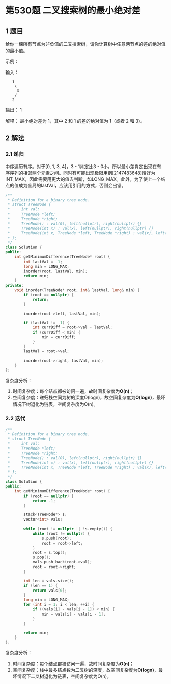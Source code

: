 # 第530题 二叉搜索树的最小绝对差

## 1 题目

给你一棵所有节点为非负值的二叉搜索树，请你计算树中任意两节点的差的绝对值的最小值。

示例：

输入：

```
   1
    \
     3
    /
   2
```

输出：
1

解释：
最小绝对差为 1，其中 2 和 1 的差的绝对值为 1（或者 2 和 3）。

## 2 解法

### 2.1 递归

中序遍历有序。对于[0, 1, 3, 4]，3 - 1肯定比3 - 0小，所以最小差肯定出现在有序序列的相邻两个元素之间。同时有可能出现极限用例[2147483648]恰好为INT_MAX，因此需要用更大的值去判断，如LONG_MAX。此外，为了使上一个结点的值成为全局的lastVal，应该用引用的方式，否则会出错。

```c++
/**
 * Definition for a binary tree node.
 * struct TreeNode {
 *     int val;
 *     TreeNode *left;
 *     TreeNode *right;
 *     TreeNode() : val(0), left(nullptr), right(nullptr) {}
 *     TreeNode(int x) : val(x), left(nullptr), right(nullptr) {}
 *     TreeNode(int x, TreeNode *left, TreeNode *right) : val(x), left(left), right(right) {}
 * };
 */
class Solution {
public:
    int getMinimumDifference(TreeNode* root) {
        int lastVal = -1;
        long min = LONG_MAX;
        inorder(root, lastVal, min);
        return min;
    }
private:
    void inorder(TreeNode* root, int& lastVal, long& min) {
        if (root == nullptr) {
            return;
        }

        inorder(root->left, lastVal, min);

        if (lastVal != -1) {
            int currDiff = root->val - lastVal;
            if (currDiff < min) {
                min = currDiff;
            }
        }
        lastVal = root->val;

        inorder(root->right, lastVal, min);
    }
};
```

复杂度分析：

1. 时间复杂度：每个结点都被访问一遍，故时间复杂度为**O(n)**；
2. 空间复杂度：递归栈空间为树的深度O(logn)，故空间复杂度为**O(logn)**，最坏情况下树退化为链表，空间复杂度为O(n)。

### 2.2 迭代

```c++
/**
 * Definition for a binary tree node.
 * struct TreeNode {
 *     int val;
 *     TreeNode *left;
 *     TreeNode *right;
 *     TreeNode() : val(0), left(nullptr), right(nullptr) {}
 *     TreeNode(int x) : val(x), left(nullptr), right(nullptr) {}
 *     TreeNode(int x, TreeNode *left, TreeNode *right) : val(x), left(left), right(right) {}
 * };
 */
class Solution {
public:
    int getMinimumDifference(TreeNode* root) {
        if (root == nullptr) {
            return -1;
        }

        stack<TreeNode*> s;
        vector<int> vals;
        
        while (root != nullptr || !s.empty()) {
            while (root != nullptr) {
                s.push(root);
                root = root->left;
            }
            root = s.top();
            s.pop();
            vals.push_back(root->val);
            root = root->right;
        }

        int len = vals.size();
        if (len == 1) {
            return vals[0];
        }
        long min = LONG_MAX;
        for (int i = 1; i < len; ++i) {
            if ((vals[i] - vals[i - 1]) < min) {
                min = vals[i] - vals[i - 1];
            }
        }

        return min;
    }
};
```

复杂度分析：

1. 时间复杂度：每个结点都被访问一遍，故时间复杂度为**O(n)**；
2. 空间复杂度：栈中最多结点数为二叉树的深度，故空间复杂度为**O(logn)**，最坏情况下二叉树退化为链表，空间复杂度为O(n)。

